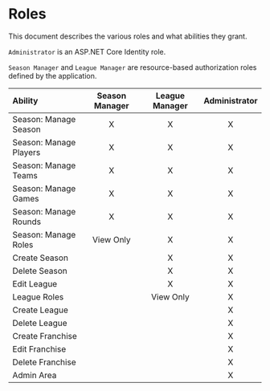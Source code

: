 # Roles

This document describes the various roles and what abilities they grant.

`Administrator` is an ASP.NET Core Identity role.

`Season Manager` and `League Manager` are resource-based authorization roles defined by the application.

| Ability | Season Manager | League Manager | Administrator |
| :--- | :---: | :---: | :---: |
| Season: Manage Season | X | X | X |
| Season: Manage Players | X | X | X |
| Season: Manage Teams | X | X | X |
| Season: Manage Games | X | X | X |
| Season: Manage Rounds | X | X | X |
| Season: Manage Roles | View Only | X | X |
| Create Season | | X | X |
| Delete Season | | X | X |
| Edit League | | X | X |
| League Roles | | View Only | X |
| Create League | |  | X |
| Delete League | | | X |
| Create Franchise | | | X |
| Edit Franchise | | | X |
| Delete Franchise | | | X |
| Admin Area | | | X |

